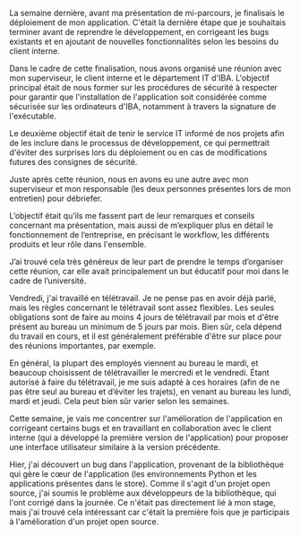 La semaine dernière, avant ma présentation de mi-parcours, je finalisais le déploiement de mon application. C'était la dernière étape que je souhaitais terminer avant de reprendre le développement, en corrigeant les bugs existants et en ajoutant de nouvelles fonctionnalités selon les besoins du client interne.

Dans le cadre de cette finalisation, nous avons organisé une réunion avec mon superviseur, le client interne et le département IT d'IBA. L'objectif principal était de nous former sur les procédures de sécurité à respecter pour garantir que l'installation de l'application soit considérée comme sécurisée sur les ordinateurs d'IBA, notamment à travers la signature de l'exécutable.

Le deuxième objectif était de tenir le service IT informé de nos projets afin de les inclure dans le processus de développement, ce qui permettrait d'éviter des surprises lors du déploiement ou en cas de modifications futures des consignes de sécurité.

  

Juste après cette réunion, nous en avons eu une autre avec mon superviseur et mon responsable (les deux personnes présentes lors de mon entretien) pour débriefer.

L’objectif était qu’ils me fassent part de leur remarques et conseils concernant ma présentation, mais aussi de m’expliquer plus en détail le fonctionnement de l’entreprise, en précisant le workflow, les différents produits et leur rôle dans l'ensemble.

J’ai trouvé cela très généreux de leur part de prendre le temps d’organiser cette réunion, car elle avait principalement un but éducatif pour moi dans le cadre de l’université. 

  

Vendredi, j'ai travaillé en télétravail. Je ne pense pas en avoir déjà parlé, mais les règles concernant le télétravail sont assez flexibles. Les seules obligations sont de faire au moins 4 jours de télétravail par mois et d'être présent au bureau un minimum de 5 jours par mois. Bien sûr, cela dépend du travail en cours, et il est généralement préférable d'être sur place pour des réunions importantes, par exemple.

En général, la plupart des employés viennent au bureau le mardi, et beaucoup choisissent de télétravailler le mercredi et le vendredi. Étant autorisé à faire du télétravail, je me suis adapté à ces horaires (afin de ne pas être seul au bureau et d’éviter les trajets), en venant au bureau les lundi, mardi et jeudi. Cela peut bien sûr varier selon les semaines.

  

Cette semaine, je vais me concentrer sur l'amélioration de l'application en corrigeant certains bugs et en travaillant en collaboration avec le client interne (qui a développé la première version de l'application) pour proposer une interface utilisateur similaire à la version précédente.  
  
Hier, j'ai découvert un bug dans l'application, provenant de la bibliothèque qui gère le cœur de l'application (les environnements Python et les applications présentes dans le store). Comme il s'agit d'un projet open source, j'ai soumis le problème aux développeurs de la bibliothèque, qui l'ont corrigé dans la journée. Ce n'était pas directement lié à mon stage, mais j'ai trouvé cela intéressant car c'était la première fois que je participais à l'amélioration d'un projet open source.